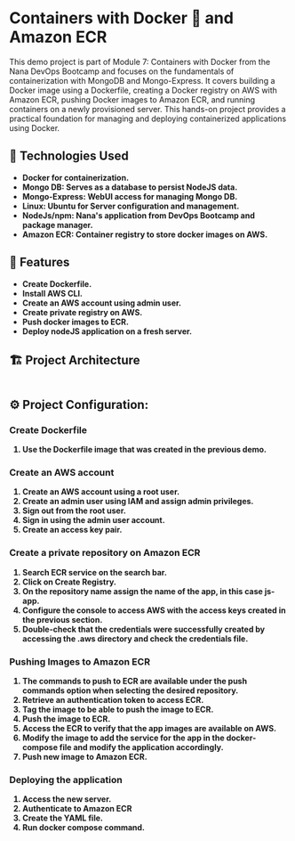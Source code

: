 # Containers with Docker 🐳 and Amazon ECR
This demo project is part of Module 7: Containers with Docker from the Nana DevOps Bootcamp and focuses on the fundamentals of containerization with MongoDB and Mongo-Express. It covers building a Docker image using a Dockerfile, creating a Docker registry on AWS with Amazon ECR, pushing Docker images to Amazon ECR, and running containers on a newly provisioned server. This hands-on project provides a practical foundation for managing and deploying containerized applications using Docker.

## 🚀 Technologies Used

- <b>Docker for containerization.</b>
- <b>Mongo DB: Serves as a database to persist NodeJS data.</b>
- <b>Mongo-Express: WebUI access for managing Mongo DB.</b>
- <b>Linux: Ubuntu for Server configuration and management.</b>
- <b>NodeJs/npm: Nana's application from DevOps Bootcamp and package manager.</b>
- <b>Amazon ECR: Container registry to store docker images on AWS.</b>


## 🎯 Features

- <b>Create Dockerfile.</b>
- <b>Install AWS CLI.<b>
- <b>Create an AWS account using admin user.<b>
- <b>Create private registry on AWS.</b>
- <b>Push docker images to ECR.</b>
- <b>Deploy nodeJS application on a fresh server.</b>


## 🏗 Project Architecture

<img src=""/>

## ⚙️ Project Configuration:

### Create Dockerfile
1. Use the Dockerfile image that was created in the previous demo.

### Create an AWS account
1. Create an AWS account using a root user.
2. Create an admin user using IAM and assign admin privileges.
4. Sign out from the root user.
5. Sign in using the admin user account.
6. Create an access key pair.


### Create a private repository on Amazon ECR
1. Search ECR service on the search bar.
2. Click on Create Registry.
3. On the repository name assign the name of the app, in this case js-app.
4. Configure the console to access AWS with the access keys created in the previous section.
5. Double-check that the credentials were successfully created by accessing the .aws directory and check the credentials file.

### Pushing Images to Amazon ECR
1. The commands to push to ECR are available under the push commands option when selecting the desired repository.
2. Retrieve an authentication token to access ECR.
3. Tag the image to be able to push the image to ECR.
4. Push the image to ECR.
5. Access the ECR to verify that the app images are available on AWS.
6. Modify the image to add the service for the app in the docker-compose file and modify the application accordingly.
7. Push new image to Amazon ECR.

### Deploying the application
1. Access the new server.
2. Authenticate to Amazon ECR
3. Create the YAML file.
4. Run docker compose command.

